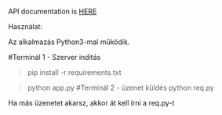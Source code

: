API documentation is [HERE](https://github.com/gedand/452c8c82-Virucid/blob/main/backend/api.md)

Használat:

Az alkalmazás Python3-mal működik.

#Terminál 1 - Szerver inditás
>pip install -r requirements.txt

>python app.py
#Terminál 2 - üzenet küldés
>python req.py

Ha más üzenetet akarsz, akkor át kell írni a req.py-t


